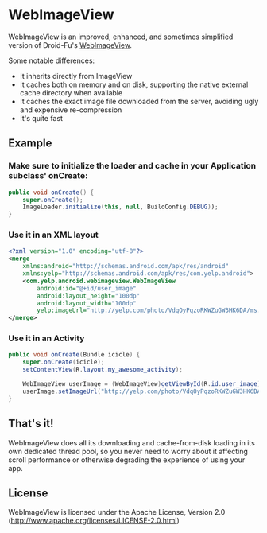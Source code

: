 WebImageView
============

WebImageView is an improved, enhanced, and sometimes simplified version of Droid-Fu's [WebImageView](https://github.com/kaeppler/droid-fu/blob/master/src/main/java/com/github/droidfu/widgets/WebImageView.java).

Some notable differences:

* It inherits directly from ImageView
* It caches both on memory and on disk, supporting the native external cache directory when available
* It caches the exact image file downloaded from the server, avoiding ugly and expensive re-compression
* It's quite fast


Example
-------

### Make sure to initialize the loader and cache in your Application subclass' onCreate:

``` java
public void onCreate() {
	super.onCreate();
	ImageLoader.initialize(this, null, BuildConfig.DEBUG));
}
```

### Use it in an XML layout

``` xml
<?xml version="1.0" encoding="utf-8"?>
<merge
	xmlns:android="http://schemas.android.com/apk/res/android"
	xmlns:yelp="http://schemas.android.com/apk/res/com.yelp.android">
	<com.yelp.android.webimageview.WebImageView
		android:id="@+id/user_image"
		android:layout_height="100dp"
		android:layout_width="100dp"
		yelp:imageUrl="http://yelp.com/photo/VdqOyPqzoRKWZuGW3HK6DA/ms.jpg" />
</merge>
```

### Use it in an Activity

``` java
public void onCreate(Bundle icicle) {
	super.onCreate(icicle);
	setContentView(R.layout.my_awesome_activity);

	WebImageView userImage = (WebImageView)getViewById(R.id.user_image);
	userImage.setImageUrl("http://yelp.com/photo/VdqOyPqzoRKWZuGW3HK6DA/ms.jpg");
}
```

That's it!
----------

WebImageView does all its downloading and cache-from-disk loading in its own dedicated thread pool, so you never need to worry about it affecting scroll performance or otherwise degrading the experience of using your app.

License
-------

WebImageView is licensed under the Apache License, Version 2.0 (http://www.apache.org/licenses/LICENSE-2.0.html)


